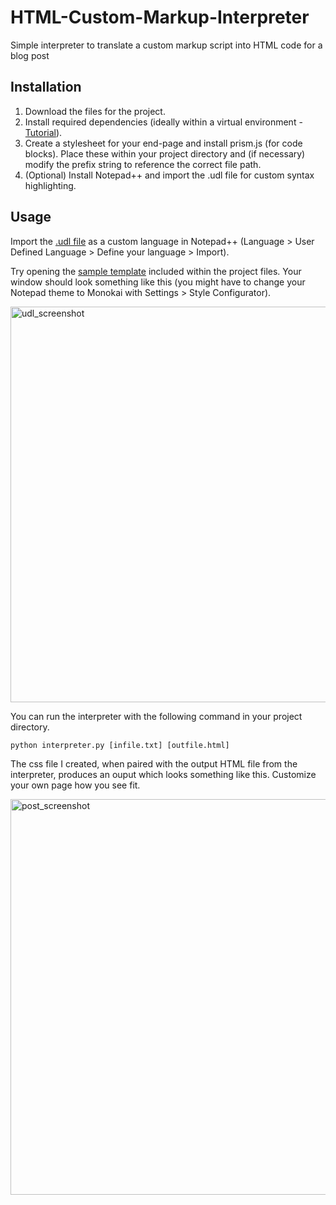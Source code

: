# HTML-Custom-Markup-Interpreter

Simple interpreter to translate a custom markup script into HTML code for a blog post

## Installation
1. Download the files for the project.
2. Install required dependencies (ideally within a virtual environment - [Tutorial](https://docs.python.org/3/tutorial/venv.html)).
3. Create a stylesheet for your end-page and install prism.js (for code blocks). Place these within your project directory and (if necessary) modify the prefix string to reference the correct file path. 
4. (Optional) Install Notepad++ and import the .udl file for custom syntax highlighting.

## Usage
Import the [.udl file](blog-markdown-formatting.udl) as a custom language in Notepad++ (Language > User Defined Language > Define your language > Import). 

Try opening the [sample template](sample-template.txt) included within the project files. Your window should look something like this (you might have to change your Notepad theme to Monokai with Settings > Style Configurator).

<img width="633" alt="udl_screenshot" src="https://user-images.githubusercontent.com/42822671/151635252-19f0fc38-659d-4037-ad37-2569e5d3a837.png">

You can run the interpreter with the following command in your project directory.

```python interpreter.py [infile.txt] [outfile.html]```

The css file I created, when paired with the output HTML file from the interpreter, produces an ouput which looks something like this. Customize your own page how you see fit.

<img width="633" alt="post_screenshot" src="https://user-images.githubusercontent.com/42822671/151635817-e391134a-049d-4ecf-80b9-0e6e2e3178fa.png">

